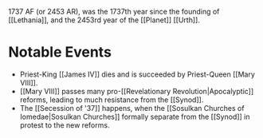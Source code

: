 1737 AF (or 2453 AR), was the 1737th year since the founding of [[Lethania]], and the 2453rd year of the [[Planet]] [[Urth]].

# Notable Events
- Priest-King [[James IV]] dies and is succeeded by Priest-Queen [[Mary VIII]].
- [[Mary VIII]] passes many pro-[[Revelationary Revolution|Apocalyptic]] reforms, leading to much resistance from the [[Synod]].
- The [[Secession of '37]] happens, when the [[Sosulkan Churches of Iomedae|Sosulkan Churches]] formally separate from the [[Synod]] in protest to the new reforms.
